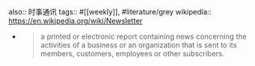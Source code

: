 also:: 时事通讯
tags:: #[[weekly]], #literature/grey
wikipedia:: https://en.wikipedia.org/wiki/Newsletter
- > a printed or electronic report containing news concerning the activities of a business or an organization that is sent to its members, customers, employees or other subscribers.